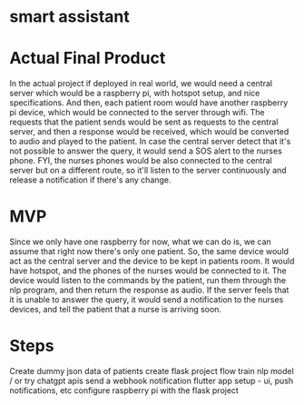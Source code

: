 # smart assistant

# Actual Final Product
In the actual project if deployed in real world, we would need a central server which would be a raspberry pi, with hotspot setup, and nice specifications. And then, each patient room would have another raspberry pi device, which would be connected to the server through wifi. The requests that the patient sends would be sent as requests to the central server, and then a response would be received, which would be converted to audio and played to the patient. In case the central server detect that it's not possible to answer the query, it would send a SOS alert to the nurses phone. FYI, the nurses phones would be also connected to the central server but on a different route, so it'll listen to the server continuously and release a notification if there's any change.

# MVP
Since we only have one raspberry for now, what we can do is, we can assume that right now there's only one patient. So, the same device would act as the central server and the device to be kept in patients room. It would have hotspot, and the phones of the nurses would be connected to it. The device would listen to the commands by the patient, run them through the nlp program, and then return the response as audio. If the server feels that it is unable to answer the query, it would send a notification to the nurses devices, and tell the patient that a nurse is arriving soon.

# Steps
Create dummy json data of patients
create flask project flow
train nlp model / or try chatgpt apis
send a webhook notification
flutter app setup - ui, push notifications, etc 
configure raspberry pi with the flask project